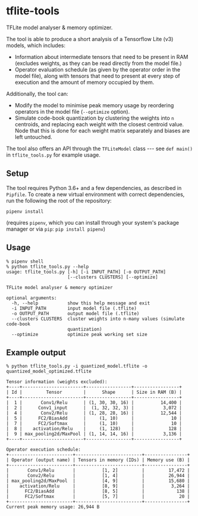 # tflite-tools
TFLite model analyser &amp; memory optimizer.

The tool is able to produce a short analysis of a Tensorflow Lite (v3) models, which includes:
* Information about intermediate tensors that need to be present in RAM (excludes weights, as they can be read directly
 from the model file.)
* Operator evaluation schedule (as given by the operator order in the model file), along with tensors that need to present at every step of execution and the amount of 
memory occupied by them.

Additionally, the tool can:
* Modify the model to minimise peak memory usage by reordering operators in the model file (`--optimize` option).
* Simulate code-book quantization by clustering the weights into `n` centroids, and replacing each weight with the 
closest centroid value. Node that this is done for each weight matrix separately and biases are left untouched.

The tool also offers an API through the `TFLiteModel` class --- see `def main()` in `tflite_tools.py` for example 
usage.

## Setup
The tool requires Python 3.6+ and a few dependencies, as described in `Pipfile`.
To create a new virtual environment with correct dependencies, run the following the root of the repository:

```
pipenv install
```

(requires `pipenv`, which you can install through your system's package manager or via `pip`: `pip install pipenv`)

## Usage
```
% pipenv shell
% python tflite_tools.py --help
usage: tflite_tools.py [-h] [-i INPUT_PATH] [-o OUTPUT_PATH]
                       [--clusters CLUSTERS] [--optimize]

TFLite model analyser & memory optimizer

optional arguments:
  -h, --help           show this help message and exit
  -i INPUT_PATH        input model file (.tflite)
  -o OUTPUT_PATH       output model file (.tflite)
  --clusters CLUSTERS  cluster weights into n-many values (simulate code-book
                       quantization)
  --optimize           optimize peak working set size

```

## Example output
```
% python tflite_tools.py -i quantized_model.tflite -o quantized_model_optimized.tflite

Tensor information (weights excluded):
+----+-----------------------+-----------------+-----------------+
| Id |         Tensor        |      Shape      | Size in RAM (B) |
+----+-----------------------+-----------------+-----------------+
|  1 |       Conv1/Relu      | (1, 30, 30, 16) |          14,400 |
|  2 |      Conv1_input      |  (1, 32, 32, 3) |           3,072 |
|  4 |       Conv2/Relu      | (1, 28, 28, 16) |          12,544 |
|  5 |      FC2/BiasAdd      |     (1, 10)     |              10 |
|  7 |      FC2/Softmax      |     (1, 10)     |              10 |
|  8 |    activation/Relu    |     (1, 128)    |             128 |
|  9 | max_pooling2d/MaxPool | (1, 14, 14, 16) |           3,136 |
+----+-----------------------+-----------------+-----------------+

Operator execution schedule:
+------------------------+-------------------------+----------------+
| Operator (output name) | Tensors in memory (IDs) | Memory use (B) |
+------------------------+-------------------------+----------------+
|       Conv1/Relu       |          [1, 2]         |         17,472 |
|       Conv2/Relu       |          [1, 4]         |         26,944 |
| max_pooling2d/MaxPool  |          [4, 9]         |         15,680 |
|    activation/Relu     |          [8, 9]         |          3,264 |
|      FC2/BiasAdd       |          [8, 5]         |            138 |
|      FC2/Softmax       |          [5, 7]         |             20 |
+------------------------+-------------------------+----------------+
Current peak memory usage: 26,944 B

```
